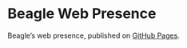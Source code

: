 # Beagle Web Presence

Beagle’s web presence, published on [GitHub Pages](https://Beagle-PSE.github.io/Beagle/branches/ip-140-kieker).